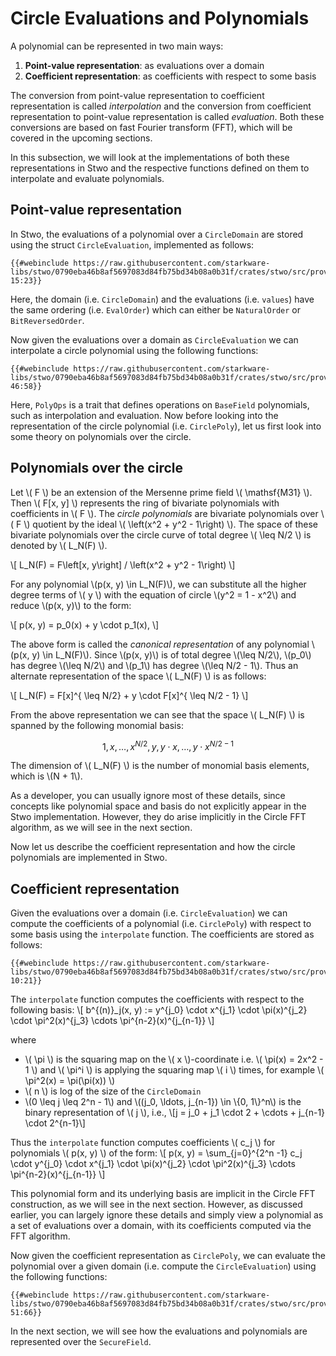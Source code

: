 # Circle Evaluations and Polynomials

A polynomial can be represented in two main ways:
1. **Point-value representation**: as evaluations over a domain
2. **Coefficient representation**: as coefficients with respect to some basis

The conversion from point-value representation to coefficient representation is called _interpolation_ and the conversion from coefficient representation to point-value representation is called _evaluation_. Both these conversions are based on fast Fourier transform (FFT), which will be covered in the upcoming sections. 

In this subsection, we will look at the implementations of both these representations in Stwo and the respective functions defined on them to interpolate and evaluate polynomials.

## Point-value representation
In Stwo, the evaluations of a polynomial over a `CircleDomain` are stored using the struct `CircleEvaluation`, implemented as follows:

```rust,no_run,noplayground
{{#webinclude https://raw.githubusercontent.com/starkware-libs/stwo/0790eba46b8af5697083d84fb75bd34b08a0b31f/crates/stwo/src/prover/poly/circle/evaluation.rs 15:23}}
```
Here, the domain (i.e. `CircleDomain`) and the evaluations (i.e. `values`) have the same ordering (i.e. `EvalOrder`) which can either be `NaturalOrder` or `BitReversedOrder`.

Now given the evaluations over a domain as `CircleEvaluation` we can interpolate a circle polynomial using the following functions:

```rust,no_run,noplayground
{{#webinclude https://raw.githubusercontent.com/starkware-libs/stwo/0790eba46b8af5697083d84fb75bd34b08a0b31f/crates/stwo/src/prover/poly/circle/evaluation.rs 46:58}}
```

Here, `PolyOps` is a trait that defines operations on `BaseField` polynomials, such as interpolation and evaluation. Now before looking into the representation of the circle polynomial (i.e. `CirclePoly`), let us first look into some theory on polynomials over the circle.


## Polynomials over the circle

Let \\( F \\) be an extension of the Mersenne prime field \\( \mathsf{M31} \\). Then \\( F[x, y] \\) represents the ring of bivariate polynomials with coefficients in \\( F \\). The _circle polynomials_ are bivariate polynomials over \\( F \\) quotient by the ideal \\( \left(x^2 + y^2 - 1\right) \\). The space of these bivariate polynomials over the circle curve of total degree \\( \leq N/2 \\) is denoted by \\( L_N(F) \\).

\\[ L_N(F) =  F\left[x, y\right] / \left(x^2 + y^2 - 1\right) \\]

For any polynomial \\(p(x, y) \in L_N(F)\\), we can substitute all the higher degree terms of \\( y \\) with the equation of circle \\(y^2 = 1 - x^2\\) and reduce \\(p(x, y)\\) to the form:

\\[
p(x, y) = p_0(x) + y \cdot p_1(x),
\\]

The above form is called the _canonical representation_ of any polynomial \\(p(x, y) \in L_N(F)\\). Since \\(p(x, y)\\) is of total degree \\(\leq N/2\\), \\(p_0\\) has degree \\(\leq N/2\\) and \\(p_1\\) has degree \\(\leq N/2 - 1\\). Thus an alternate representation of the space \\( L_N(F) \\) is as follows:

\\[
L_N(F) = F[x]^{ \leq N/2} + y \cdot F[x]^{ \leq N/2 - 1} 
\\]


From the above representation we can see that the space \\( L_N(F) \\) is spanned by the following monomial basis:

$$
1, x, \ldots, x^{N/2}, y, y \cdot x, \ldots, y \cdot x^{N/2 - 1}
$$

The dimension of \\( L_N(F) \\) is the number of monomial basis elements, which is \\(N + 1\\).

As a developer, you can usually ignore most of these details, since concepts like polynomial space and basis do not explicitly appear in the Stwo implementation. However, they do arise implicitly in the Circle FFT algorithm, as we will see in the next section.

Now let us describe the coefficient representation and how the circle polynomials are implemented in Stwo.

## Coefficient representation

Given the evaluations over a domain (i.e. `CircleEvaluation`) we can compute the coefficients of a polynomial (i.e. `CirclePoly`) with respect to some basis using the `interpolate` function. The coefficients are stored as follows:
```rust,no_run,noplayground
{{#webinclude https://raw.githubusercontent.com/starkware-libs/stwo/0790eba46b8af5697083d84fb75bd34b08a0b31f/crates/stwo/src/prover/poly/circle/poly.rs 10:21}}
```

The `interpolate` function computes the coefficients with respect to the following basis:
\\[
b^{(n)}_j(x, y) := y^{j_0} \cdot x^{j_1} \cdot \pi(x)^{j_2} \cdot \pi^2(x)^{j_3} \cdots \pi^{n-2}(x)^{j\_{n-1}}
\\]
 
where 
- \\( \pi \\) is the squaring map on the \\( x \\)-coordinate i.e. \\( \pi(x) = 2x^2 - 1 \\) and \\( \pi^i \\) is applying the squaring map \\( i \\) times, for example \\( \pi^2(x) = \pi(\pi(x)) \\)
- \\( n \\) is log of the size of the `CircleDomain`
- \\(0 \leq j \leq 2^n - 1\\) and \\((j_0, \ldots, j_{n-1}) \in \\{0, 1\\}^n\\) is the binary representation of \\( j \\), i.e., \\[j = j_0 + j_1 \cdot 2 + \cdots + j_{n-1} \cdot 2^{n-1}\\]

Thus the `interpolate` function computes coefficients \\( c_j \\) for polynomials \\( p(x, y) \\) of the form:
<span id="eq-circle-poly"></span>
\\[
p(x, y) = \sum_{j=0}^{2^n -1} c_j \cdot y^{j_0} \cdot x^{j_1} \cdot \pi(x)^{j_2} \cdot \pi^2(x)^{j_3} \cdots \pi^{n-2}(x)^{j\_{n-1}}
\\]

This polynomial form and its underlying basis are implicit in the Circle FFT construction, as we will see in the next section. However, as discussed earlier, you can largely ignore these details and simply view a polynomial as a set of evaluations over a domain, with its coefficients computed via the FFT algorithm.

Now given the coefficient representation as `CirclePoly`, we can evaluate the polynomial over a given domain (i.e. compute the `CircleEvaluation`) using the following functions:
```rust,no_run,noplayground
{{#webinclude https://raw.githubusercontent.com/starkware-libs/stwo/0790eba46b8af5697083d84fb75bd34b08a0b31f/crates/stwo/src/prover/poly/circle/poly.rs 51:66}}
```

In the next section, we will see how the evaluations and polynomials are represented over the `SecureField`.